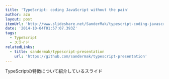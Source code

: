 ```yaml
---
title: 'TypeScript: coding JavaScript without the pain'
author: azu
layout: post
itemUrl: 'http://www.slideshare.net/SanderMak/typescript-coding-javascript-without-the-pain'
date: '2014-10-04T01:57:07.393Z'
tags:
  - TypeScript
  - スライド
relatedLinks:
  - title: sandermak/typescript-presentation
    url: 'https://github.com/sandermak/typescript-presentation'
---
```

TypeScriptの特徴について紹介しているスライド
